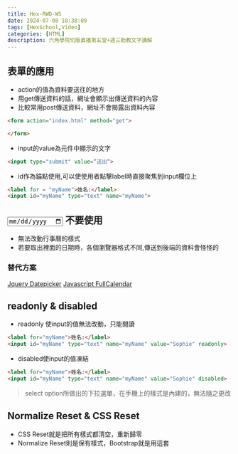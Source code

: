 ```yaml
---
title: Hex-RWD-W5
date: 2024-07-08 10:38:09
tags: [HexSchool,Video]
categories: [HTML]
description: 六角學院切版直播第五堂+週三助教文字講解
---
```

## 表單的應用

* action的值為資料要送往的地方
* 用get傳送資料的話，網址會顯示出傳送資料的內容
* 比較常用post傳送資料，網址不會揭露出資料內容

```html
<form action="index.html" method="get">

</form>
```
* input的value為元件中顯示的文字
```html
<input type="submit" value=“送出“>
```
* id作為錨點使用,可以使使用者點擊label時直接聚焦到input欄位上

```html
<label for = "myName">姓名:</label>
<input id="myName" type="text" name="myName">
```
## <input type="date"> 不要使用

* 無法改動行事曆的樣式
* 若要取出裡面的日期時，各個瀏覽器格式不同,傳送到後端的資料會怪怪的

### 替代方案
[Jquery Datepicker](https://jqueryui.com/datepicker/)
[Javascript FullCalendar](https://fullcalendar.io/)

## readonly & disabled

* readonly 使input的值無法改動，只能閱讀

```html
<label for="myName">姓名:</label>
<input id="myName" type="text" name="myName" value="Sophie" readonly>
```
* disabled使input的值凍結

```html
<label for="myName">姓名:</label>
<input id="myName" type="text" name="myName" value="Sophie" disabled>
```

>select option所做出的下拉選單，在手機上的樣式是內建的，無法隨之更改

## Normalize Reset & CSS Reset

* CSS Reset就是把所有樣式都清空，重新歸零
* Normalize Reset則是保有樣式，Bootstrap就是用這套


